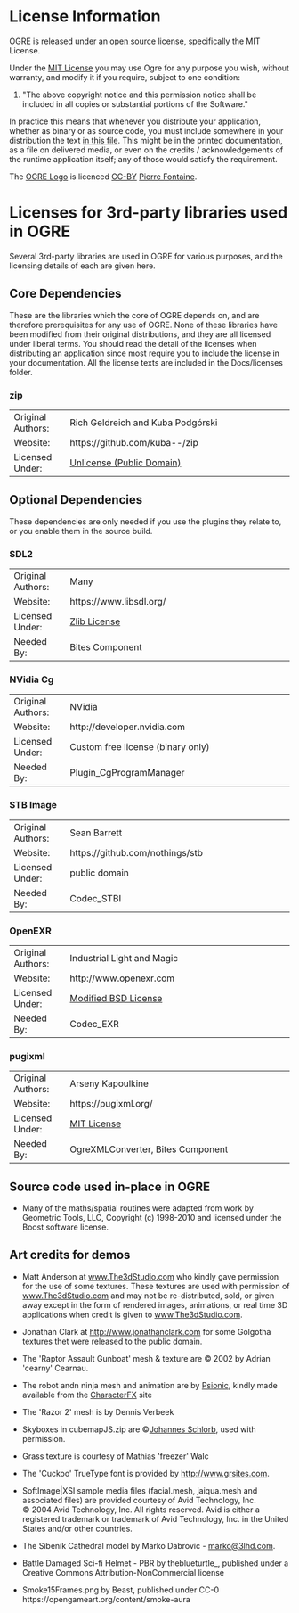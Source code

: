 
# License Information


<p>OGRE is released under an <a href="http://www.opensource.org/">open source</a> license, specifically the MIT License.

<p>Under  the <a href="../LICENSE">MIT License</a> you may use Ogre for any purpose you wish, without warranty, and modify it if you require, subject to one condition:</p>
<ol>
    <li>"The above copyright notice and this permission notice shall be included in all copies or substantial portions of the Software."</li>
</ol>

In practice this means that whenever you distribute your application, whether as binary or as source code, you must include somewhere in your distribution the text <a href="../LICENSE">in this file</a>. This might be in the printed documentation, as a file on delivered media, or even on the credits / acknowledgements of the runtime application itself; any of those would satisfy the requirement.

The [OGRE Logo](ogre-logo.png) is licenced [CC-BY](https://creativecommons.org/licenses/by/2.0/) [Pierre Fontaine](http://codrer.com/).

# Licenses for 3rd-party libraries used in OGRE

Several 3rd-party libraries are used in OGRE for various purposes, and the licensing details of each are given here.

## Core Dependencies

These are the libraries which the core of OGRE depends on, and are
therefore prerequisites for any use of OGRE. None of these libraries
have been modified from their original distributions, and they are all
licensed under liberal terms. You should read the detail of the
licenses when distributing an application since most require you to
include the license in your documentation. All the license texts are
included in the Docs/licenses folder.

### zip

<table style="text-align: left; width: 100%;" border="0" cellpadding="0" cellspacing="0">
<tbody>

<tr>
<td style="width: 20%;">Original Authors:</td>
<td>Rich Geldreich and Kuba Podgórski</td>
</tr>

<tr>
<td>Website:</td>
<td>https://github.com/kuba--/zip</td>
</tr>

<tr>
<td>Licensed Under:</td>
<td><a href="https://unlicense.org/">Unlicense (Public Domain)</a></td>
</tr>

</tbody>
</table>

## Optional Dependencies
These dependencies are only needed if you use the plugins they relate to, or you enable them in the source build.

### SDL2
<table style="text-align: left; width: 100%" border="0" cellpadding="0" cellspacing="0">
<tbody>
<tr>
<td style="width: 20%;">
Original Authors:</td>
<td>
Many</td>
</tr>
<tr>
<td>
Website:</td>
<td>
https://www.libsdl.org/</td>
</tr>
<tr>
<td>
Licensed Under:</td>
<td>
<a href="licenses/zlib.txt">Zlib License</a></td>
</tr>
<tr>
<td>
Needed By:</td>
<td>
Bites Component</td>
</tr>
</tbody>
</table>

### NVidia Cg

<table style="text-align: left; width: 100%;" border="0" cellpadding="0" cellspacing="0">
<tbody>

<tr>
<td style="width: 20%;">Original Authors:</td>
<td>NVidia</td>
</tr>

<tr>
<td>Website:</td>
<td>http://developer.nvidia.com</td>
</tr>

<tr>
<td>Licensed Under:</td>
<td>Custom free license (binary only)</td>
</tr>

<tr>
<td>Needed By:</td>
<td>Plugin_CgProgramManager</td>
</tr>

</tbody>
</table>

### STB Image

<table style="text-align: left; width: 100%;" border="0" cellpadding="0" cellspacing="0">
<tbody>

<tr>
    <td style="width: 20%;">Original Authors:</td>
    <td>Sean Barrett<br />
    </td>
</tr>

<tr>
    <td>Website:</td>
    <td>https://github.com/nothings/stb<br />
    </td>
</tr>

<tr>
    <td>Licensed Under:</td>
    <td>public domain</td>
</tr>

<tr>
<td>Needed By:</td>
<td>Codec_STBI</td>
</tr>

</tbody>
</table>

### OpenEXR

<table style="text-align: left; width: 100%;" border="0" cellpadding="0" cellspacing="0">
<tbody>

<tr>
<td style="width: 20%;">Original Authors:</td>
<td>Industrial Light and Magic</td>
</tr>

<tr>
<td>Website:</td>
<td>http://www.openexr.com</td>
</tr>

<tr>
<td>Licensed Under:</td>
<td><a href="http://www.xfree86.org/3.3.6/COPYRIGHT2.html#5">Modified BSD License</a></td>
</tr>

<tr>
<td>Needed By:</td>
<td>Codec_EXR</td>
</tr>

</tbody>
</table>

### pugixml

<table>
<tbody>
<tr>
<td style="width: 20%;">
Original Authors:</td>
<td>
Arseny Kapoulkine</td>
</tr>
<tr>
<td>
Website:</td>
<td>
 https://pugixml.org/</td>
</tr>
<tr>
<td>
Licensed Under:</td>
<td>
<a href="licenses/mit.txt">MIT License</a></td>
</tr>

<tr>
<td>Needed By:</td>
<td>OgreXMLConverter, Bites Component</td>
</tr>

</tbody>
</table>

## Source code used in-place in OGRE

<ul>
<li>
    <p style="margin-bottom: 0cm;">Many of the maths/spatial routines
        were adapted from work by Geometric Tools, LLC, Copyright (c) 1998-2010 and licensed under the Boost software license.</p>

</li>

</ul>

## Art credits for demos

<ul>
    <li>
        <p style="margin-bottom: 0cm;">Matt Anderson at
            <a href="http://www.The3dStudio.com/">www.The3dStudio.com</a> who
            kindly gave permission for the use of some textures. These textures are used with permission of
            <a href="http://www.the3dstudio.com/">www.The3dStudio.com</a> and may
            not be re-distributed, sold, or given away except in the form of
            rendered images, animations, or real time 3D applications when credit
            is given to <a href="http://www.the3dstudio.com/">www.The3dStudio.com</a>.</p>
    </li>
    <li>
        <p style="margin-bottom: 0cm;">Jonathan Clark at
            <a href="http://www.jonathanclark.com/">http://www.jonathanclark.com</a>
            for some Golgotha textures thet were released to the public domain.</p>
    </li>
    <li>
        <p style="margin-bottom: 0cm;">The 'Raptor Assault Gunboat' mesh
            &amp; texture are &copy; 2002 by Adrian 'cearny' Cearnau.</p>
    </li>
    <li>
        <p style="margin-bottom: 0cm;">The robot andn ninja mesh and
            animation are by <a href="http://www.psionic3d.co.uk/">Psionic</a>,
            kindly made available from the <a href="http://www.insanesoftware.de/">CharacterFX</a>
            site</p>
    </li>
    <li>
        <p style="margin-bottom: 0cm;">The 'Razor 2' mesh is by Dennis
            Verbeek</p>
    </li>
    <li>
        <p style="margin-bottom: 0cm;">Skyboxes in cubemapJS.zip are
            &copy;<a href="http://www.schlorb.com/">Johannes Schlorb</a>, used
            with permission.
        </p>
    </li>
    <li>
        <p>Grass texture is courtesy of Mathias 'freezer' Walc</p>
    </li>
    <li>
        <p>The 'Cuckoo' TrueType font is provided by <a href="http://www.grsites.com">http://www.grsites.com</a>.</p>
    </li>
    <li>SoftImage|XSI sample media files (facial.mesh, jaiqua.mesh and associated files) are provided courtesy of Avid Technology, Inc.<br />
        &copy; 2004 Avid Technology, Inc. All rights
        reserved. Avid is either a registered trademark or trademark of Avid
        Technology, Inc. in the United States and/or other countries.
    </li>
    <li>
        <p>The Sibenik Cathedral model by Marko Dabrovic - <a href="marko@3lhd.com">marko@3lhd.com</a>.</p>
    </li>
    <li>
        <p>Battle Damaged Sci-fi Helmet - PBR by theblueturtle_, published under a Creative Commons Attribution-NonCommercial license</p>
    </li>
    <li>
        <p>Smoke15Frames.png by Beast, published under CC-0 https://opengameart.org/content/smoke-aura</p>
    </li>
</ul>
